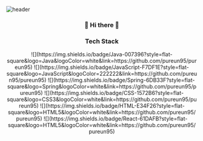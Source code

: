 ![header](https://capsule-render.vercel.app/api?type=wave&color=gradient&height=300&section=header&text=PureunNoh&fontSize=90)

<h3 align="center"> 👋 Hi there 👋 </h3>

<h3 align="center"> Tech Stack </h3>

<p align="center"> ![](https://img.shields.io/badge/Java-007396?style=flat-square&logo=Java&logoColor=white&link=https://github.com/pureun95/pureun95) ![](https://img.shields.io/badge/JavaScript-F7DF1E?style=flat-square&logo=JavaScript&logoColor=222222&link=https://github.com/pureun95/pureun95) ![](https://img.shields.io/badge/Spring-6DB33F?style=flat-square&logo=Spring&logoColor=white&link=https://github.com/pureun95/pureun95) ![](https://img.shields.io/badge/CSS-1572B6?style=flat-square&logo=CSS3&logoColor=white&link=https://github.com/pureun95/pureun95) ![](https://img.shields.io/badge/HTML-E34F26?style=flat-square&logo=HTML5&logoColor=white&link=https://github.com/pureun95/pureun95) ![](https://img.shields.io/badge/React-61DAFB?style=flat-square&logo=HTML5&logoColor=white&link=https://github.com/pureun95/pureun95) </p>

